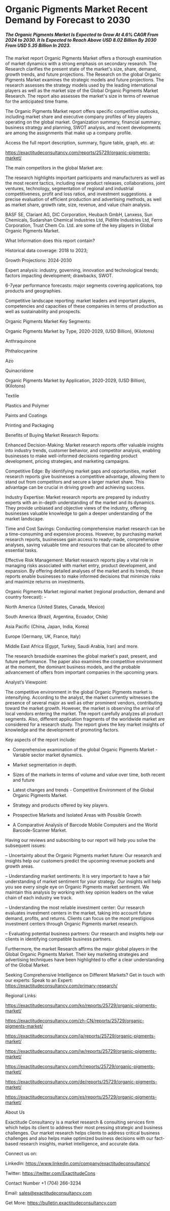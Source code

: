 # Organic Pigments Market Recent Demand by Forecast to 2030

##### The Organic Pigments Market Is Expected to Grow At 4.6% CAGR From 2024 to 2030. It Is Expected to Reach Above USD 8.02 Billion By 2030 From USD 5.35 Billion In 2023.

The market report Organic Pigments Market offers a thorough examination of market dynamics with a strong emphasis on secondary research. The Research clarifies the present state of the market's size, share, demand, growth trends, and future projections. The Research on the global Organic Pigments Market examines the strategic models and future projections. The research assesses the strategy models used by the leading international players as well as the market size of the Global Organic Pigments Market Research. The report also assesses the market's size in terms of revenue for the anticipated time frame.

The Organic Pigments Market report offers specific competitive outlooks, including market share and executive company profiles of key players operating on the global market. Organization summary, financial summary, business strategy and planning, SWOT analysis, and recent developments are among the assignments that make up a company profile.

Access the full report description, summary, figure table, graph, etc. at:

https://exactitudeconsultancy.com/reports/25729/organic-pigments-market/

The main competitors in the global Market are:

The research highlights important participants and manufacturers as well as the most recent tactics, including new product releases, collaborations, joint ventures, technology, segmentation of regional and industrial competitiveness, profit and loss ratios, and investment suggestions. a precise evaluation of efficient production and advertising methods, as well as market share, growth rate, size, revenue, and value chain analysis.

BASF SE, Clariant AG, DIC Corporation, Heubach GmbH, Lanxess, Sun Chemicals, Sudarshan Chemical Industries Ltd, Pidilite Industries Ltd, Ferro Corporation, Trust Chem Co. Ltd. are some of the key players in Global Organic Pigments Market.

What Information does this report contain? 

Historical data coverage: 2018 to 2023;

Growth Projections: 2024-2030

Expert analysis: industry, governing, innovation and technological trends; factors impacting development; drawbacks, SWOT. 

6-7year performance forecasts: major segments covering applications, top products and geographies. 

Competitive landscape reporting: market leaders and important players, competencies and capacities of these companies in terms of production as well as sustainability and prospects.

Organic Pigments Market Key Segments:

Organic Pigments Market by Type, 2020-2029, (USD Billion), (Kilotons)

Anthraquinone

Phthalocyanine

Azo

Quinacridone

Organic Pigments Market by Application, 2020-2029, (USD Billion), (Kilotons)

Textile

Plastics and Polymer

Paints and Coatings

Printing and Packaging




Benefits of Buying Market Research Reports:

Enhanced Decision-Making: Market research reports offer valuable insights into industry trends, customer behavior, and competitor analysis, enabling businesses to make well-informed decisions regarding product development, pricing strategies, and marketing campaigns.

Competitive Edge: By identifying market gaps and opportunities, market research reports give businesses a competitive advantage, allowing them to stand out from competitors and secure a larger market share. This advantage can be crucial in driving growth and achieving success.

Industry Expertise: Market research reports are prepared by industry experts with an in-depth understanding of the market and its dynamics. They provide unbiased and objective views of the industry, offering businesses valuable knowledge to gain a deeper understanding of the market landscape.

Time and Cost Savings: Conducting comprehensive market research can be a time-consuming and expensive process. However, by purchasing market research reports, businesses gain access to ready-made, comprehensive analyses, saving valuable time and resources that can be allocated to other essential tasks.

Effective Risk Management: Market research reports play a vital role in managing risks associated with market entry, product development, and expansion. By offering detailed analyses of the market and its trends, these reports enable businesses to make informed decisions that minimize risks and maximize returns on investments.

Organic Pigments Market regional market (regional production, demand and country forecast): -

North America (United States, Canada, Mexico)

South America (Brazil, Argentina, Ecuador, Chile)

Asia Pacific (China, Japan, India, Korea)

Europe (Germany, UK, France, Italy)

Middle East Africa (Egypt, Turkey, Saudi Arabia, Iran) and more.

The research broadside examines the global market's past, present, and future performance. The paper also examines the competitive environment at the moment, the dominant business models, and the probable advancement of offers from important companies in the upcoming years.

Analyst’s Viewpoint:

The competitive environment in the global Organic Pigments market is intensifying. According to the analyst, the market currently witnesses the presence of several major as well as other prominent vendors, contributing toward the market growth. However, the market is observing the arrival of local vendors entering the market. The report carefully analyzes all product segments. Also, different application fragments of the worldwide market are considered for a research study. The report gives the key market insights of knowledge and the development of promoting factors.

Key aspects of the report include:

- Comprehensive examination of the global Organic Pigments Market - Variable sector market dynamics.

- Market segmentation in depth.

- Sizes of the markets in terms of volume and value over time, both recent and future

- Latest changes and trends - Competitive Environment of the Global Organic Pigments Market.

- Strategy and products offered by key players.

- Prospective Markets and Isolated Areas with Possible Growth

- A Comparative Analysis of Barcode Mobile Computers and the World Barcode-Scanner Market.

Having our reviews and subscribing to our report will help you solve the subsequent issues:

– Uncertainty about the Organic Pigments market future: Our research and insights help our customers predict the upcoming revenue pockets and growth areas.

– Understanding market sentiments: It is very important to have a fair understanding of market sentiment for your strategy. Our insights will help you see every single eye on Organic Pigments market sentiment. We maintain this analysis by working with key opinion leaders on the value chain of each industry we track.

– Understanding the most reliable investment center: Our research evaluates investment centers in the market, taking into account future demand, profits, and returns. Clients can focus on the most prestigious investment centers through Organic Pigments market research.

– Evaluating potential business partners: Our research and insights help our clients in identifying compatible business partners.

Furthermore, the market Research affirms the major global players in the Global Organic Pigments Market. Their key marketing strategies and advertising techniques have been highlighted to offer a clear understanding of the Global Market.

Seeking Comprehensive Intelligence on Different Markets? Get in touch with our experts: Speak to an Expert: https://exactitudeconsultancy.com/primary-research/

Regional Links:

https://exactitudeconsultancy.com/ko/reports/25729/organic-pigments-market/

https://exactitudeconsultancy.com/zh-CN/reports/25729/organic-pigments-market/

https://exactitudeconsultancy.com/ja/reports/25729/organic-pigments-market/

https://exactitudeconsultancy.com/iw/reports/25729/organic-pigments-market/

https://exactitudeconsultancy.com/fr/reports/25729/organic-pigments-market/

https://exactitudeconsultancy.com/de/reports/25729/organic-pigments-market/

https://exactitudeconsultancy.com/es/reports/25729/organic-pigments-market/

About Us

Exactitude Consultancy is a market research & consulting services firm which helps its client to address their most pressing strategic and business challenges. Our market research helps clients to address critical business challenges and also helps make optimized business decisions with our fact-based research insights, market intelligence, and accurate data.

Connect us on:

LinkedIn: https://www.linkedin.com/company/exactitudeconsultancy/

Twitter: https://twitter.com/ExactitudeCons

Contact Number +1 (704) 266-3234

Email: sales@exactitudeconsultancy.com

Get More: https://bulletin.exactitudeconsultancy.com
